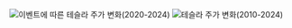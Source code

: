 ![이벤트에 따른 테슬라 주가 변화(2020-2024)](https://github.com/parkppjjmm/StockEventGraph/assets/56201670/80d9224a-4123-4d36-aa1a-5f1032657e33)
![테슬라 주가 변화(2010-2024)](https://github.com/parkppjjmm/StockEventGraph/assets/56201670/f96414fc-1b21-4322-878c-27d8fbe7b765)
